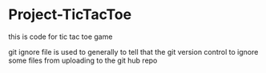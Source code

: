 # Project-TicTacToe
this is code for tic tac toe game



git ignore file is used to generally to tell that the git version control to ignore some files from uploading to the git hub repo 
